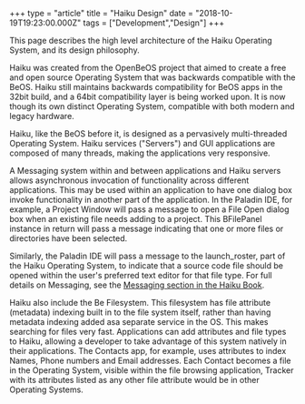 +++
type = "article"
title = "Haiku Design"
date = "2018-10-19T19:23:00.000Z"
tags = ["Development","Design"]
+++

<p class="intro">This page describes the high level architecture of the Haiku Operating System, and its design philosophy.</p>

<p>Haiku was created from the OpenBeOS project that aimed to create a free and open source Operating System that was backwards compatible with the BeOS. Haiku still maintains backwards compatibility for BeOS apps in the 32bit build, and a 64bit compatibility layer is being worked upon. It is now though its own distinct Operating System, compatible with both modern and legacy hardware.</p>

<p>Haiku, like the BeOS before it, is designed as a pervasively multi-threaded Operating System. Haiku services ("Servers") and GUI applications are composed of many threads, making the applications very responsive.</p>

<p>A Messaging system within and between applications and Haiku servers allows asynchronous invocation of functionality across different applications. This may be used within an application to have one dialog box invoke functionality in another part of the application. In the Paladin IDE, for example, a Project Window will pass a message to open a File Open dialog box when an existing file needs adding to a project. This BFilePanel instance in return will pass a message indicating that one or more files or directories have been selected.</p>

<p>Similarly, the Paladin IDE will pass a message to the launch_roster, part of the Haiku Operating System, to indicate that a source code file should be opened within the user's preferred text editor for that file type. For full details on Messaging, see the <a href="/docs/api/app_messaging.html" target="_blank_">Messaging section in the Haiku Book</a>.</p>

<p>Haiku also include the Be Filesystem. This filesystem has file attribute (metadata) indexing built in to the file system itself, rather than having metadata indexing added asa separate service in the OS. This makes searching for files very fast. Applications can add attributes and file types to Haiku, allowing a developer to take advantage of this system natively in their applications. The Contacts app, for example, uses attributes to index Names, Phone numbers and Email addresses. Each Contact becomes a file in the Operating System, visible within the file browsing application, Tracker with its attributes listed as any other file attribute would be in other Operating Systems.</p>